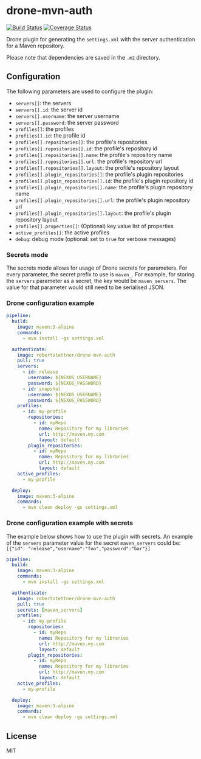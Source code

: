 # drone-mvn-auth

[![Build Status](https://travis-ci.org/robertstettner/drone-mvn-auth.svg?branch=master)](https://travis-ci.org/robertstettner/drone-mvn-auth)
[![Coverage Status](https://coveralls.io/repos/github/robertstettner/drone-mvn-auth/badge.svg?branch=master)](https://coveralls.io/github/robertstettner/drone-mvn-auth?branch=master)

Drone plugin for generating the `settings.xml` with the server authentication for a Maven repository.

Please note that dependencies are saved in the `.m2` directory.

## Configuration

The following parameters are used to configure the plugin:

- `servers[]`: the servers
- `servers[].id`: the server id
- `servers[].username`: the server username
- `servers[].password`: the server password
- `profiles[]`: the profiles
- `profiles[].id`: the profile id
- `profiles[].repositories[]`: the profile's repositories
- `profiles[].repositories[].id`: the profile's repository id
- `profiles[].repositories[].name`: the profile's repository name
- `profiles[].repositories[].url`: the profile's repository url
- `profiles[].repositories[].layout`: the profile's repository layout
- `profiles[].plugin_repositories[]`: the profile's plugin repositories
- `profiles[].plugin_repositories[].id`: the profile's plugin repository id
- `profiles[].plugin_repositories[].name`: the profile's plugin repository name
- `profiles[].plugin_repositories[].url`: the profile's plugin repository url
- `profiles[].plugin_repositories[].layout`: the profile's plugin repository layout
- `profiles[].properties[]`: (Optional) key value list of properties
- `active_profiles[]`: the active profiles
- `debug`: debug mode (optional: set to `true` for verbose messages)

### Secrets mode

The secrets mode allows for usage of Drone secrets for parameters. For every parameter, the secret prefix to use is `maven_`. For example, for storing the `servers` parameter as a secret, the key would be `maven_servers`. The value for that parameter would still need to be serialised JSON.

### Drone configuration example

```yaml
pipeline:
  build:
    image: maven:3-alpine
    commands:
      - mvn install -gs settings.xml

  authenticate:
    image: robertstettner/drone-mvn-auth
    pull: true
    servers:
      - id: release
        username: ${NEXUS_USERNAME}
        password: ${NEXUS_PASSWORD}
      - id: snapshot
        username: ${NEXUS_USERNAME}
        password: ${NEXUS_PASSWORD}
    profiles:
      - id: my-profile
        repositories:
          - id: myRepo
            name: Repository for my libraries
            url: http://maven.my.com
            layout: default
        plugin_repositories:
          - id: myRepo
            name: Repository for my libraries
            url: http://maven.my.com
            layout: default
    active_profiles:
      - my-profile

  deploy:
    image: maven:3-alpine
    commands:
      - mvn clean deploy -gs settings.xml
```

### Drone configuration example with secrets

The example below shows how to use the plugin with secrets.
An example of the `servers` parameter value for the secret `maven_servers` could be: `[{"id": "release","username":"foo","password":"bar"}]`

```yaml
pipeline:
  build:
    image: maven:3-alpine
    commands:
      - mvn install -gs settings.xml

  authenticate:
    image: robertstettner/drone-mvn-auth
    pull: true
    secrets: [maven_servers]
    profiles:
      - id: my-profile
        repositories:
          - id: myRepo
            name: Repository for my libraries
            url: http://maven.my.com
            layout: default
        plugin_repositories:
          - id: myRepo
            name: Repository for my libraries
            url: http://maven.my.com
            layout: default
    active_profiles:
      - my-profile

  deploy:
    image: maven:3-alpine
    commands:
      - mvn clean deploy -gs settings.xml
```

## License

MIT
